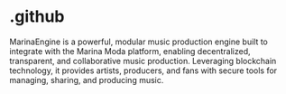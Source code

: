 # .github
MarinaEngine is a powerful, modular music production engine built to integrate with the Marina Moda platform, enabling decentralized, transparent, and collaborative music production. Leveraging blockchain technology, it provides artists, producers, and fans with secure tools for managing, sharing, and producing music.
